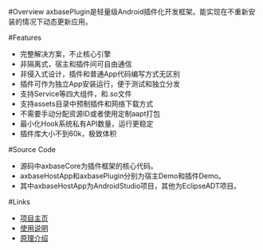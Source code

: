 #Overview
axbasePlugin是轻量级Android插件化开发框架。能实现在不重新安装的情况下动态更新应用。

#Features
- 完整解决方案，不止核心引擎
- 非隔离式，宿主和插件间可自由通信
- 非侵入式设计，插件和普通App代码编写方式无区别
- 插件可作为独立App安装运行，便于测试和独立分发
- 支持Service等四大组件，和.so文件
- 支持assets目录中预制插件和网络下载方式
- 不需要手动分配资源ID或者使用定制aapt打包
- 最小化Hook系统私有API数量，运行更稳定
- 插件库大小不到60k，极致体积

#Source Code
- 源码中axbaseCore为插件框架的核心代码。
- axbaseHostApp和axbasePlugin分别为宿主Demo和插件Demo。
- 其中axbaseHostApp为AndroidStudio项目，其他为EclipseADT项目。

#Links
- [项目主页](http://www.axbase.info)
- [使用说明](http://www.axbase.info/Doc/start)
- [原理介绍](http://my.oschina.net/chunquedong/blog/676946)